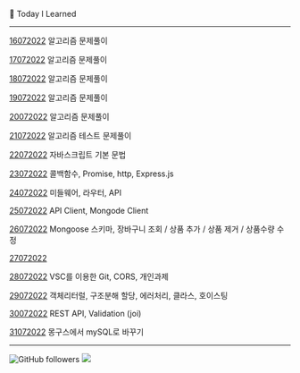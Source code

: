 📝 Today I Learned      

---

[16072022](https://velog.io/@zimmerweg/%ED%95%AD%ED%95%B4-99-8%EA%B8%B0-5%EC%9D%BC%EC%B0%A8-%EC%95%8C%EA%B3%A0%EB%A6%AC%EC%A6%98) 알고리즘 문제풀이 

[17072022](https://velog.io/@zimmerweg/%ED%95%AD%ED%95%B4-99-8%EA%B8%B0-6%EC%9D%BC%EC%B0%A8-%EC%95%8C%EA%B3%A0%EB%A6%AC%EC%A6%982) 알고리즘 문제풀이 

[18072022](https://velog.io/@zimmerweg/%ED%95%AD%ED%95%B4-99-8%EA%B8%B0-6%EC%9D%BC%EC%B0%A8-%EC%95%8C%EA%B3%A0%EB%A6%AC%EC%A6%983) 알고리즘 문제풀이 

[19072022](https://velog.io/@zimmerweg/%ED%95%AD%ED%95%B4-99-8%EA%B8%B0-7%EC%9D%BC%EC%B0%A8-%EC%95%8C%EA%B3%A0%EB%A6%AC%EC%A6%984) 알고리즘 문제풀이 

[20072022](20072022.md) 알고리즘 문제풀이 

[21072022](21072022.md) 알고리즘 테스트 문제풀이

[22072022](22072022.md) 자바스크립트 기본 문법

[23072022](23072022.md) 콜백함수, Promise, http, Express.js

[24072022](24072022.md) 미들웨어, 라우터, API

[25072022](25072022.md) API Client, Mongode Client

[26072022](26072022.md) Mongoose 스키마, 장바구니 조회 / 상품 추가 / 상품 제거 / 상품수량 수정

[27072022](27072022.md)

[28072022](28072022.md) VSC를 이용한 Git, CORS, 개인과제

[29072022](29072022.md) 객체리터럴, 구조분해 할당, 에러처리, 클라스, 호이스팅

[30072022](30072022.md) REST API, Validation (joi)

[31072022](https://github.com/Minsun91/Node.js-2nd.git) 몽구스에서 mySQL로 바꾸기

---

<img alt="GitHub followers" src="https://img.shields.io/github/followers/Minsun91?style=social">  <a href="https://hits.seeyoufarm.com"><img src="https://hits.seeyoufarm.com/api/count/incr/badge.svg?url=https%3A%2F%2Fgithub.com%2FMinsun91&count_bg=%23E12CA3&title_bg=%23555555&icon=&icon_color=%23E7E7E7&title=hits&edge_flat=false"/></a>
